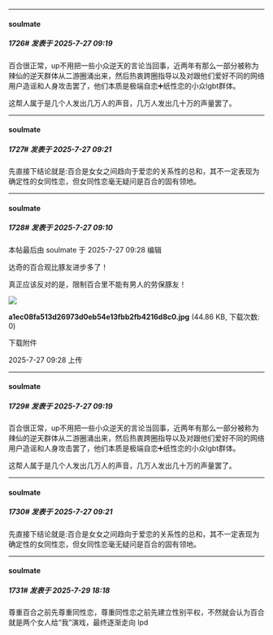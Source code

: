 ﻿
*****

####  soulmate  
##### 1726#       发表于 2025-7-27 09:19

百合很正常，up不用把一些小众逆天的言论当回事，近两年有那么一部分被称为辣仙的逆天群体从二游圈涌出来，然后热衷跨圈指导以及对跟他们爱好不同的网络用户造谣和人身攻击罢了，他们本质是极端自恋➕纸性恋的小众lgbt群体。

这帮人属于是几个人发出几万人的声音，几万人发出几十万的声量罢了。


*****

####  soulmate  
##### 1727#       发表于 2025-7-27 09:21

先直接下结论就是:百合是女女之间趋向于爱恋的关系性的总和，其不一定表现为确定性的女同性恋，但女同性恋毫无疑问是百合的固有领地。


*****

####  soulmate  
##### 1728#       发表于 2025-7-27 09:10

 本帖最后由 soulmate 于 2025-7-27 09:28 编辑 

达奇的百合观比豚友进步多了！

真正应该反对的是，限制百合里不能有男人的劳保豚友！

<img src="https://img.stage1st.com/forum/202507/27/092857o0a31oezgg18uiqz.jpg" referrerpolicy="no-referrer">

<strong>a1ec08fa513d26973d0eb54e13fbb2fb4216d8c0.jpg</strong> (44.86 KB, 下载次数: 0)

下载附件

2025-7-27 09:28 上传

*****

####  soulmate  
##### 1729#       发表于 2025-7-27 09:19

百合很正常，up不用把一些小众逆天的言论当回事，近两年有那么一部分被称为辣仙的逆天群体从二游圈涌出来，然后热衷跨圈指导以及对跟他们爱好不同的网络用户造谣和人身攻击罢了，他们本质是极端自恋➕纸性恋的小众lgbt群体。

这帮人属于是几个人发出几万人的声音，几万人发出几十万的声量罢了。

*****

####  soulmate  
##### 1730#       发表于 2025-7-27 09:21

先直接下结论就是:百合是女女之间趋向于爱恋的关系性的总和，其不一定表现为确定性的女同性恋，但女同性恋毫无疑问是百合的固有领地。

*****

####  soulmate  
##### 1731#       发表于 2025-7-29 18:18

尊重百合之前先尊重同性恋，尊重同性恋之前先建立性别平权，不然就会认为百合就是两个女人给“我”演戏，最终逐渐走向 lpd

